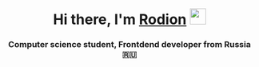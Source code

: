 <h1 align="center">Hi there, I'm <a href="https://vk.com/gimranovrodion" target="_blank">Rodion</a> 
<img src="https://github.com/blackcater/blackcater/raw/main/images/Hi.gif" height="32"/></h1>
<h3 align="center">Computer science student, Frontdend developer from Russia 🇷🇺</h3>
